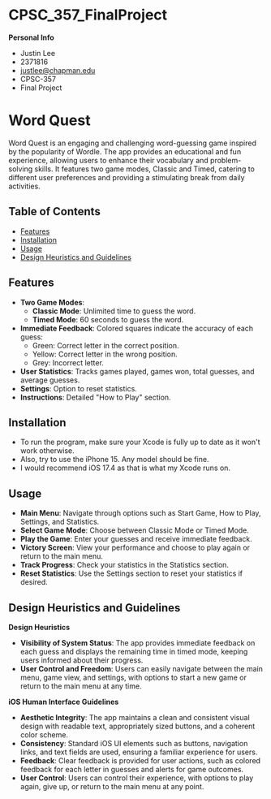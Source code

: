 # CPSC_357_FinalProject

**Personal Info**
- Justin Lee
- 2371816
- justlee@chapman.edu
- CPSC-357
- Final Project

# Word Quest

Word Quest is an engaging and challenging word-guessing game inspired by the popularity of Wordle. The app provides an educational and fun experience, allowing users to enhance their vocabulary and problem-solving skills. It features two game modes, Classic and Timed, catering to different user preferences and providing a stimulating break from daily activities.

## Table of Contents
- [Features](#features)
- [Installation](#installation)
- [Usage](#usage)
- [Design Heuristics and Guidelines](#design-heuristics-and-guidelines)

## Features

- **Two Game Modes**:
  - **Classic Mode**: Unlimited time to guess the word.
  - **Timed Mode**: 60 seconds to guess the word.
- **Immediate Feedback**: Colored squares indicate the accuracy of each guess:
  - Green: Correct letter in the correct position.
  - Yellow: Correct letter in the wrong position.
  - Grey: Incorrect letter.
- **User Statistics**: Tracks games played, games won, total guesses, and average guesses.
- **Settings**: Option to reset statistics.
- **Instructions**: Detailed "How to Play" section.

## Installation

- To run the program, make sure your Xcode is fully up to date as it won't work otherwise. 
- Also, try to use the iPhone 15. Any model should be fine.
- I would recommend iOS 17.4 as that is what my Xcode runs on.

## Usage

- **Main Menu**: Navigate through options such as Start Game, How to Play, Settings, and Statistics.
- **Select Game Mode**: Choose between Classic Mode or Timed Mode.
- **Play the Game**: Enter your guesses and receive immediate feedback.
- **Victory Screen**: View your performance and choose to play again or return to the main menu.
- **Track Progress**: Check your statistics in the Statistics section.
- **Reset Statistics**: Use the Settings section to reset your statistics if desired.

## Design Heuristics and Guidelines

**Design Heuristics**
- **Visibility of System Status**: The app provides immediate feedback on each guess and displays the remaining time in timed mode, keeping users informed about their progress.
- **User Control and Freedom**: Users can easily navigate between the main menu, game view, and settings, with options to start a new game or return to the main menu at any time.

**iOS Human Interface Guidelines**
- **Aesthetic Integrity**: The app maintains a clean and consistent visual design with readable text, appropriately sized buttons, and a coherent color scheme.
- **Consistency**: Standard iOS UI elements such as buttons, navigation links, and text fields are used, ensuring a familiar experience for users.
- **Feedback**: Clear feedback is provided for user actions, such as colored feedback for each letter in guesses and alerts for game outcomes.
- **User Control**: Users can control their experience, with options to play again, give up, or return to the main menu at any point.


